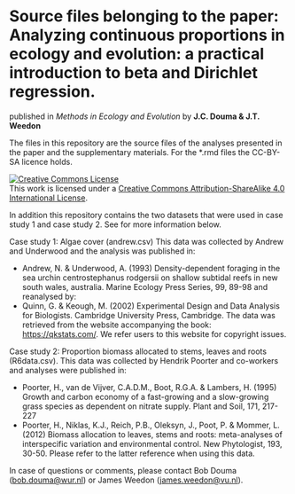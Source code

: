 # Source files belonging to the paper: Analyzing continuous proportions in ecology and evolution: a practical introduction to beta and Dirichlet regression.
published in *Methods in Ecology and Evolution*
by **J.C. Douma & J.T. Weedon**

The files in this repository are the source files of the analyses presented in the paper and the supplementary materials. For the \*.rmd files the CC-BY-SA licence holds.

<a rel="license" href="http://creativecommons.org/licenses/by-sa/4.0/"><img alt="Creative Commons License" style="border-width:0" src="https://i.creativecommons.org/l/by-sa/4.0/80x15.png" /></a><br />This work is licensed under a <a rel="license" href="http://creativecommons.org/licenses/by-sa/4.0/">Creative Commons Attribution-ShareAlike 4.0 International License</a>.

In addition this repository contains the two datasets that were used in case study 1 and case study 2. See for more information below.

Case study 1: Algae cover (andrew.csv)
This data was collected by Andrew and Underwood and the analysis was published in:
- Andrew, N. & Underwood, A. (1993) Density-dependent foraging in the sea urchin centrostephanus rodgersii on shallow subtidal reefs in new south wales, australia. Marine Ecology Press Series, 99, 89-98 and reanalysed by:
- Quinn, G. & Keough, M. (2002) Experimental Design and Data Analysis for Biologists. Cambridge University Press, Cambridge. The data was retrieved from the website accompanying the book: https://qkstats.com/. We refer users to this website for copyright issues.

Case study 2: Proportion biomass allocated to stems, leaves and roots (R6data.csv).
This data was collected by Hendrik Poorter and co-workers and analyses were published in:
- Poorter, H., van de Vijver, C.A.D.M., Boot, R.G.A. & Lambers, H. (1995) Growth and carbon economy of a fast-growing and a slow-growing grass species as dependent on nitrate supply. Plant and Soil, 171, 217-227
- Poorter, H., Niklas, K.J., Reich, P.B., Oleksyn, J., Poot, P. & Mommer, L. (2012) Biomass allocation to leaves, stems and roots: meta-analyses of interspecific variation and environmental control. New Phytologist, 193, 30-50. 
Please refer to the latter reference when using this data.

In case of questions or comments, please contact Bob Douma (bob.douma@wur.nl) or James Weedon (james.weedon@vu.nl).
